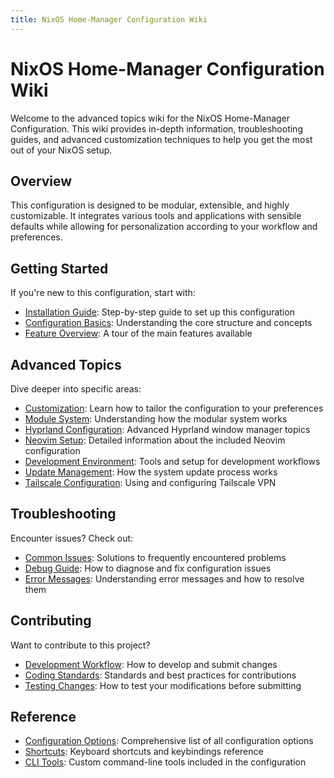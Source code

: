 ```yaml
---
title: NixOS Home-Manager Configuration Wiki
---
```


# NixOS Home-Manager Configuration Wiki

Welcome to the advanced topics wiki for the NixOS Home-Manager Configuration. This wiki provides in-depth information, troubleshooting guides, and advanced customization techniques to help you get the most out of your NixOS setup.

## Overview

This configuration is designed to be modular, extensible, and highly customizable. It integrates various tools and applications with sensible defaults while allowing for personalization according to your workflow and preferences.

## Getting Started

If you're new to this configuration, start with:

- [Installation Guide](./Installation): Step-by-step guide to set up this configuration
- [Configuration Basics](./Configuration-Basics): Understanding the core structure and concepts
- [Feature Overview](./Feature-Overview): A tour of the main features available

## Advanced Topics

Dive deeper into specific areas:

- [Customization](./Customization): Learn how to tailor the configuration to your preferences
- [Module System](./Module-System): Understanding how the modular system works
- [Hyprland Configuration](./Hyprland-Configuration): Advanced Hyprland window manager topics
- [Neovim Setup](./Neovim-Setup): Detailed information about the included Neovim configuration
- [Development Environment](./Development-Environment): Tools and setup for development workflows
- [Update Management](./Update-Management): How the system update process works
- [Tailscale Configuration](./Tailscale-Configuration): Using and configuring Tailscale VPN

## Troubleshooting

Encounter issues? Check out:

- [Common Issues](./Common-Issues): Solutions to frequently encountered problems
- [Debug Guide](./Debug-Guide): How to diagnose and fix configuration issues
- [Error Messages](./Error-Messages): Understanding error messages and how to resolve them

## Contributing

Want to contribute to this project?

- [Development Workflow](./Development-Workflow): How to develop and submit changes
- [Coding Standards](./Coding-Standards): Standards and best practices for contributions
- [Testing Changes](./Testing-Changes): How to test your modifications before submitting

## Reference

- [Configuration Options](./Configuration-Options): Comprehensive list of all configuration options
- [Shortcuts](./Shortcuts): Keyboard shortcuts and keybindings reference
- [CLI Tools](./CLI-Tools): Custom command-line tools included in the configuration
